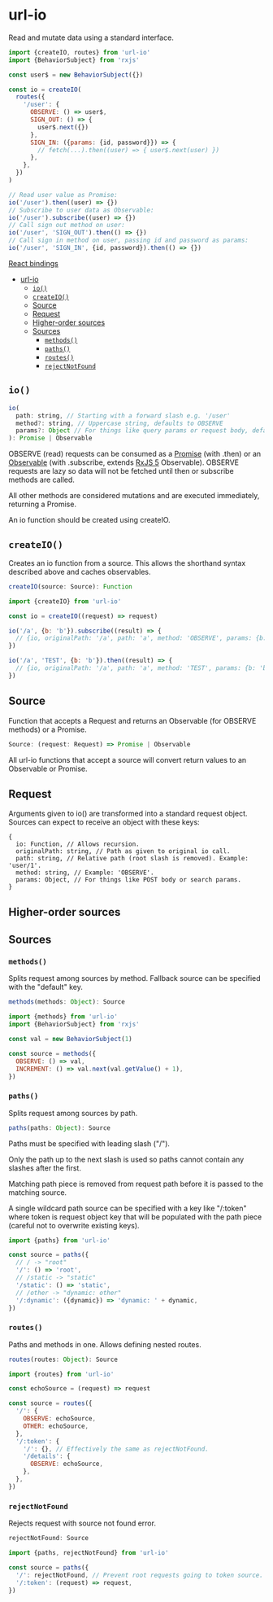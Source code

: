 # url-io

Read and mutate data using a standard interface.

```javascript
import {createIO, routes} from 'url-io'
import {BehaviorSubject} from 'rxjs'

const user$ = new BehaviorSubject({})

const io = createIO(
  routes({
    '/user': {
      OBSERVE: () => user$,
      SIGN_OUT: () => {
        user$.next({})
      },
      SIGN_IN: ({params: {id, password}}) => {
        // fetch(...).then((user) => { user$.next(user) })
      },
    },
  })
)

// Read user value as Promise:
io('/user').then((user) => {})
// Subscribe to user data as Observable:
io('/user').subscribe((user) => {})
// Call sign out method on user:
io('/user', 'SIGN_OUT').then(() => {})
// Call sign in method on user, passing id and password as params:
io('/user', 'SIGN_IN', {id, password}).then(() => {})
```

[React bindings](https://github.com/liamcmitchell/react-io)

- [url-io](#url-io)
  - [`io()`](#io)
  - [`createIO()`](#createio)
  - [Source](#source)
  - [Request](#request)
  - [Higher-order sources](#higher-order-sources)
  - [Sources](#sources)
    - [`methods()`](#methods)
    - [`paths()`](#paths)
    - [`routes()`](#routes)
    - [`rejectNotFound`](#rejectnotfound)

## `io()`

```javascript
io(
  path: string, // Starting with a forward slash e.g. '/user'
  method?: string, // Uppercase string, defaults to OBSERVE
  params?: Object // For things like query params or request body, defaults to empty object
): Promise | Observable
```

OBSERVE (read) requests can be consumed as a [Promise](https://developer.mozilla.org/en/docs/Web/JavaScript/Reference/Global_Objects/Promise) (with .then) or an [Observable](https://github.com/tc39/proposal-observable) (with .subscribe, extends [RxJS 5](https://github.com/ReactiveX/rxjs) Observable).
OBSERVE requests are lazy so data will not be fetched until then or subscribe methods are called.

All other methods are considered mutations and are executed immediately, returning a Promise.

An io function should be created using createIO.

## `createIO()`

Creates an io function from a source. This allows the shorthand syntax described above and caches observables.

```javascript
createIO(source: Source): Function
```

```javascript
import {createIO} from 'url-io'

const io = createIO((request) => request)

io('/a', {b: 'b'}).subscribe((result) => {
  // {io, originalPath: '/a', path: 'a', method: 'OBSERVE', params: {b: 'b'}}
})

io('/a', 'TEST', {b: 'b'}).then((result) => {
  // {io, originalPath: '/a', path: 'a', method: 'TEST', params: {b: 'b'}}
})
```

## Source

Function that accepts a Request and returns an Observable (for OBSERVE methods) or a Promise.

```javascript
Source: (request: Request) => Promise | Observable
```

All url-io functions that accept a source will convert return values to an Observable or Promise.

## Request

Arguments given to io() are transformed into a standard request object. Sources can expect to receive an object with these keys:

```
{
  io: Function, // Allows recursion.
  originalPath: string, // Path as given to original io call.
  path: string, // Relative path (root slash is removed). Example: 'user/1'.
  method: string, // Example: 'OBSERVE'.
  params: Object, // For things like POST body or search params.
}
```

## Higher-order sources

## Sources

### `methods()`

Splits request among sources by method.
Fallback source can be specified with the "default" key.

```javascript
methods(methods: Object): Source
```

```javascript
import {methods} from 'url-io'
import {BehaviorSubject} from 'rxjs'

const val = new BehaviorSubject(1)

const source = methods({
  OBSERVE: () => val,
  INCREMENT: () => val.next(val.getValue() + 1),
})
```

### `paths()`

Splits request among sources by path.

```javascript
paths(paths: Object): Source
```

Paths must be specified with leading slash ("/").

Only the path up to the next slash is used so paths cannot contain any slashes after the first.

Matching path piece is removed from request path before it is passed to the matching source.

A single wildcard path source can be specified with a key like "/:token" where token is request object key that will be populated with the path piece (careful not to overwrite existing keys).

```javascript
import {paths} from 'url-io'

const source = paths({
  // / -> "root"
  '/': () => 'root',
  // /static -> "static"
  '/static': () => 'static',
  // /other -> "dynamic: other"
  '/:dynamic': ({dynamic}) => 'dynamic: ' + dynamic,
})
```

### `routes()`

Paths and methods in one. Allows defining nested routes.

```javascript
routes(routes: Object): Source
```

```javascript
import {routes} from 'url-io'

const echoSource = (request) => request

const source = routes({
  '/': {
    OBSERVE: echoSource,
    OTHER: echoSource,
  },
  '/:token': {
    '/': {}, // Effectively the same as rejectNotFound.
    '/details': {
      OBSERVE: echoSource,
    },
  },
})
```

### `rejectNotFound`

Rejects request with source not found error.

```javascript
rejectNotFound: Source
```

```javascript
import {paths, rejectNotFound} from 'url-io'

const source = paths({
  '/': rejectNotFound, // Prevent root requests going to token source.
  '/:token': (request) => request,
})
```
